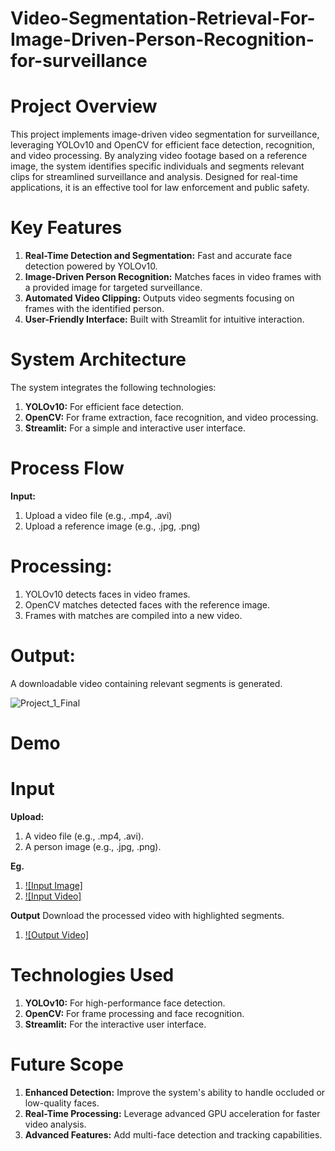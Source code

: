 # Video-Segmentation-Retrieval-For-Image-Driven-Person-Recognition-for-surveillance

# Project Overview
This project implements image-driven video segmentation for surveillance, leveraging YOLOv10 and OpenCV for efficient face detection, recognition, and video processing. By analyzing video footage based on a reference image, the system identifies specific individuals and segments relevant clips for streamlined surveillance and analysis. Designed for real-time applications, it is an effective tool for law enforcement and public safety.

# Key Features
1. **Real-Time Detection and Segmentation:** Fast and accurate face detection powered by YOLOv10.
2. **Image-Driven Person Recognition:** Matches faces in video frames with a provided image for targeted surveillance.
3. **Automated Video Clipping:** Outputs video segments focusing on frames with the identified person.
4. **User-Friendly Interface:** Built with Streamlit for intuitive interaction.

# System Architecture
The system integrates the following technologies:

1. **YOLOv10:** For efficient face detection.
2. **OpenCV:** For frame extraction, face recognition, and video processing.
3. **Streamlit:** For a simple and interactive user interface.

# Process Flow
**Input:**
1. Upload a video file (e.g., .mp4, .avi)
2. Upload a reference image (e.g., .jpg, .png)

# Processing:
1. YOLOv10 detects faces in video frames.
2. OpenCV matches detected faces with the reference image.
3. Frames with matches are compiled into a new video.

# Output:
A downloadable video containing relevant segments is generated.

![Project_1_Final](https://github.com/user-attachments/assets/b63a6504-38ee-42f4-8ea1-1c9461cdf0a9)

# Demo
# Input
**Upload:**
1. A video file (e.g., .mp4, .avi).
2. A person image (e.g., .jpg, .png).

**Eg.**
1. [![Input Image]](https://github.com/dip2109/Video-Segmentation-Retrieval-For-Image-Driven-Person-Recognition-for-surveillance/blob/main/Tom_Cruise.jpg)
2. [![Input Video]](https://github.com/dip2109/Video-Segmentation-Retrieval-For-Image-Driven-Person-Recognition-for-surveillance/blob/main/video_footage.mp4)

**Output**
Download the processed video with highlighted segments.
1. [![Output Video]](https://github.com/dip2109/Video-Segmentation-Retrieval-For-Image-Driven-Person-Recognition-for-surveillance/blob/main/segmented_video.mp4)


# Technologies Used
1. **YOLOv10:** For high-performance face detection.
2. **OpenCV:** For frame processing and face recognition.
3. **Streamlit:** For the interactive user interface.

# Future Scope
1. **Enhanced Detection:** Improve the system's ability to handle occluded or low-quality faces.
2. **Real-Time Processing:** Leverage advanced GPU acceleration for faster video analysis.
3. **Advanced Features:** Add multi-face detection and tracking capabilities.

